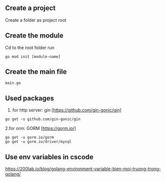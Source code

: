 ## Create a project

Create a folder as project root

## Create the module

Cd to the root folder
run

```
go mod init [module-name]
```

## Create the main file

```
main.go
```

## Used packages

1. for http server: gin [https://github.com/gin-gonic/gin]

```
go get -u github.com/gin-gonic/gin
```

2.for orm: GORM [https://gorm.io/]

```
go get -u gorm.io/gorm
go get -u gorm.io/driver/mysql
```

## Use env variables in cscode

https://200lab.io/blog/golang-environment-variable-bien-moi-truong-trong-golang/
